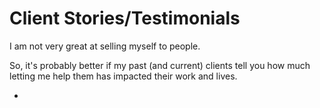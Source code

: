 # Client Stories/Testimonials

I am not very great at selling myself to people. 

So, it's probably better if my past (and current) clients tell you how much letting me help them has impacted their work and lives.

* 